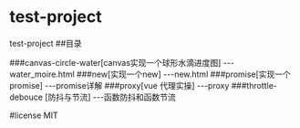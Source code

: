 # test-project
test-project
##目录

###canvas-circle-water[canvas实现一个球形水滴进度图]
---water_moire.html
###new[实现一个new]
---new.html
###promise[实现一个promise]
---promise详解
###proxy[vue 代理实操]
---proxy
###throttle-debouce [防抖与节流]
---函数防抖和函数节流




#license
MIT